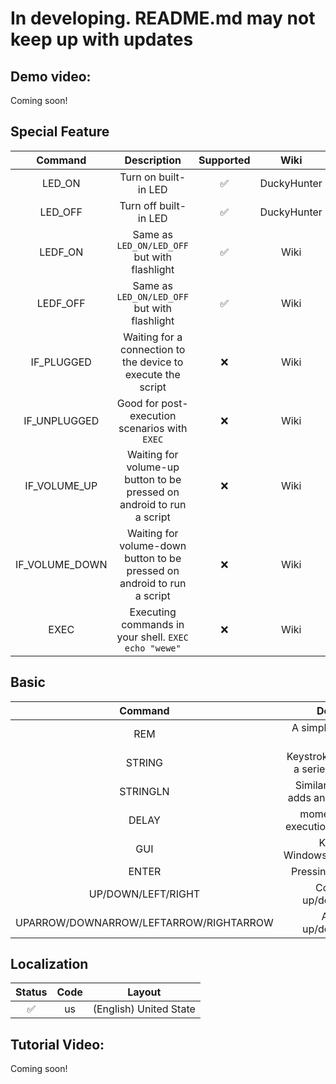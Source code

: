 # In developing. README.md may not keep up with updates

## Demo video:
Coming soon!


## Special Feature
|        Command             |                      Description                                           | Supported  |     Wiki    |   
|:--------------------------:|:--------------------------------------------------------------------------:|:----------:|:-----------:|
|        LED_ON              |          Turn on built-in LED                                              |     ✅     | DuckyHunter |
|        LED_OFF             |          Turn off built-in LED                                             |     ✅     | DuckyHunter |
|        LEDF_ON             |          Same as ```LED_ON/LED_OFF``` but with flashlight                  |     ✅     |     Wiki    |
|        LEDF_OFF            |          Same as ```LED_ON/LED_OFF``` but with flashlight                  |     ✅     |     Wiki    |
|        IF_PLUGGED          |      Waiting for a connection to the device to execute the script          |     ❌     |     Wiki    |
|        IF_UNPLUGGED        |          Good for post-execution scenarios with ```EXEC```                 |     ❌     |     Wiki    |
|        IF_VOLUME_UP        |      Waiting for volume-up button to be pressed on android to run a script |     ❌     |     Wiki    |
|        IF_VOLUME_DOWN      |    Waiting for volume-down button to be pressed on android to run a script |     ❌     |     Wiki    | 
|        EXEC                |          Executing commands in your shell. ```EXEC echo "wewe"```          |     ❌     |     Wiki    |

<!-- IF_VOLUME_UP Хорошо для атак в несколько етапов -->

## Basic
|        Command             |                      Description                                           | Supported  |     Wiki    |   
|:--------------------------:|:--------------------------------------------------------------------------:|:----------:|:-----------:|
|         REM                |          A simple comment in a script                                      |     ✅     |     Hak5    |
|         STRING             |          Keystroke injects (types) a series of keystrokes                  |     ✅     |     Hak5    |
|         STRINGLN           |          Similar to a string but adds an enter at the end                  |     ✅     |     Hak5    |
|         DELAY              |          momentarily pause execution of the payload.                       |     ✅     |     Hak5    |
|         GUI                |          Keystrokes Windows/Meta/Command                                   |     ✅     |     Hak5    |
|         ENTER              |          Pressing the Enter key.                                           |     ✅     |     Hak5    |
|         UP/DOWN/LEFT/RIGHT |          Control keys up/down/right/left                                   |     ✅     |     Hak5    |
|UPARROW/DOWNARROW/LEFTARROW/RIGHTARROW |          As well as up/down/left/right                          |     ✅     |     Hak5    |
 




## Localization
| Status |   Code    |        Layout           |
|:------:|:---------:|:-----------------------:|
|   ✅   |    us     | (English) United State  |


## Tutorial Video:
Coming soon!
